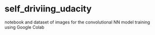 # self_driviing_udacity

notebook and dataset of images for the convolutional NN model training using Google Colab
